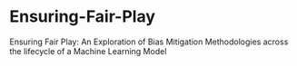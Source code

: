 # Ensuring-Fair-Play
Ensuring Fair Play: An Exploration of Bias Mitigation Methodologies across the lifecycle of a  Machine Learning Model
